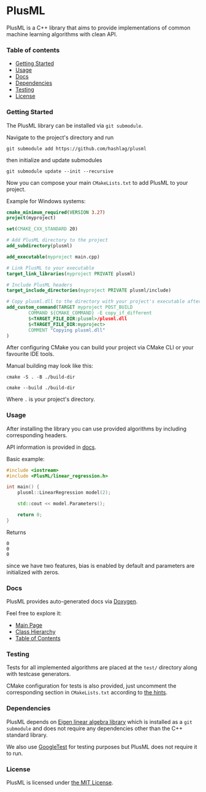 # PlusML

PlusML is a C++ library that aims to provide implementations of common machine learning algorithms with clean API.

### Table of contents

* [Getting Started](#getting-started)
* [Usage](#usage)
* [Docs](#docs)
* [Dependencies](#dependencies)
* [Testing](#testing)
* [License](#license)

### Getting Started

The PlusML library can be installed via `git submodule`.

Navigate to the project's directory and run

```shell
git submodule add https://github.com/hashlag/plusml
```

then initialize and update submodules

```shell
git submodule update --init --recursive
```

Now you can compose your main `CMakeLists.txt` to add PlusML to your project.

Example for Windows systems:

```cmake
cmake_minimum_required(VERSION 3.27)
project(myproject)

set(CMAKE_CXX_STANDARD 20)

# Add PlusML directory to the project
add_subdirectory(plusml)

add_executable(myproject main.cpp)

# Link PlusML to your executable
target_link_libraries(myproject PRIVATE plusml)

# Include PlusML headers
target_include_directories(myproject PRIVATE plusml/include)

# Copy plusml.dll to the directory with your project's executable after building
add_custom_command(TARGET myproject POST_BUILD
        COMMAND ${CMAKE_COMMAND} -E copy_if_different
        $<TARGET_FILE_DIR:plusml>/plusml.dll
        $<TARGET_FILE_DIR:myproject>
        COMMENT "Copying plusml.dll"
)
```

After configuring CMake you can build your project via CMake CLI or your favourite IDE tools.

Manual building may look like this:

```shell
cmake -S . -B ./build-dir
```

```shell
cmake --build ./build-dir
```

Where `.` is your project's directory.

### Usage

After installing the library you can use provided algorithms by including corresponding headers.

API information is provided in [docs](#docs).

Basic example:

```c++
#include <iostream>
#include <PlusML/linear_regression.h>

int main() {
    plusml::LinearRegression model(2);

    std::cout << model.Parameters();

    return 0;
}
```

Returns

```
0
0
0
```

since we have two features, bias is enabled by default and parameters are initialized with zeros.

### Docs

PlusML provides auto-generated docs via [Doxygen](https://www.doxygen.nl/).

Feel free to explore it:

* [Main Page](https://hashlag.github.io/plusml/)
* [Class Hierarchy](https://hashlag.github.io/plusml/hierarchy.html)
* [Table of Contents](https://hashlag.github.io/plusml/classes.html)

### Testing

Tests for all implemented algorithms are placed at the `test/` directory along with testcase generators.

CMake configuration for tests is also provided, just uncomment the corresponding section in `CMakeLists.txt` according to [the hints](https://github.com/hashlag/plusml/blob/7f3f9ce91ae6106a3324ecbeefc53a280a8e7b4b/CMakeLists.txt#L29).

### Dependencies

PlusML depends on [Eigen linear algebra library](https://eigen.tuxfamily.org/index.php?title=Main_Page) which is installed as a `git submodule` and does not require any dependencies other than the C++ standard library.

We also use [GoogleTest](https://github.com/google/googletest) for testing purposes but PlusML does not require it to run.

### License

PlusML is licensed under [the MIT License](https://raw.githubusercontent.com/hashlag/plusml/main/LICENSE).